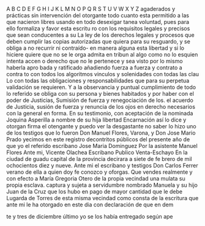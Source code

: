 A B C D E F G H I J K L M N O P Q R S T U V W X Y Z
agaderados y prácticas sin intervención del otorgante todo cuanto esta permitido a las que nacieron libres usando en todo desexigar tanea voluntad, pues para ello formaliza y favor esta escritu ro con los requisitos legales y precisos que sean conducentes a su
La ley de los derechos legales y procesos que deben cumplir las copias autorizadas que quiera para su resguardo, y se obliga a no recurrir ni contraído- en manera alguna esta libertad y si lo hiciere quiere que no se
le orga admita en tribun al algo como no lo esquien intenta accen o derecho que no le pertenece y sea visto por lo mismo haberla apro bada y ratificado añadiendo fuerza a fuerza y contrato a contra to con todos los algoritmos vinculos y solenidades con todas las clau
Lo con todas las obligaciones y responsabilidades que para su perpetua validación se requieren. Y a la observancia y puntual cumplimiento de todo lo referido se obliga con su persona y bienes habitados y por haber con el poder de Justicias, Sumisión de fuerza y renegociación de los.
el acuerdo de Justicia, susión de fuerza y renuncia de los ojos en derecho necesarios con la general en forma. En su testimonio, con aceptación de la nominada Joquina Asperilla a nombre de su hija libertad Encarnación así lo dice y otorgan firma el
otengante y puedo ver la desgastante no saber lo hizo uno de los testigos que lo fueron Don Manuel Flores, Varona, y Don Jose Mario Prado yecimos en este registro decontritos públicos del presente año de que yo el referido escribano
Jose Maria Dominguez
Por la asistente Manuel Flores
Ante mi, Vicente Olachea
Escribano Publico
Venta-Eschayo
En la ciudad de guadu
capital de la provincia
decirara a siete de fe
brero de mil ochocientos diez y nueve.
Ante mi el escribano y testigos
Don Carlos Ferrer verano de ella a quien doy fe conozco y oforgas. Que vendes realmente y con efecto a María Gregoria Otero de la propia vecindad una mulata su propia esclava.
captura y sujeta a servidumbre nombrado Manuela y su hijo Juan de la Cruz que los hubo en pago de mayor cantidad que le debe Lugarda de Torres de esta misma vecindad como consta de la escritura que ante mi le ha otorgado en este dia con declaración de que en dem

te y tres de diciembre último yo se los había entregado según ape